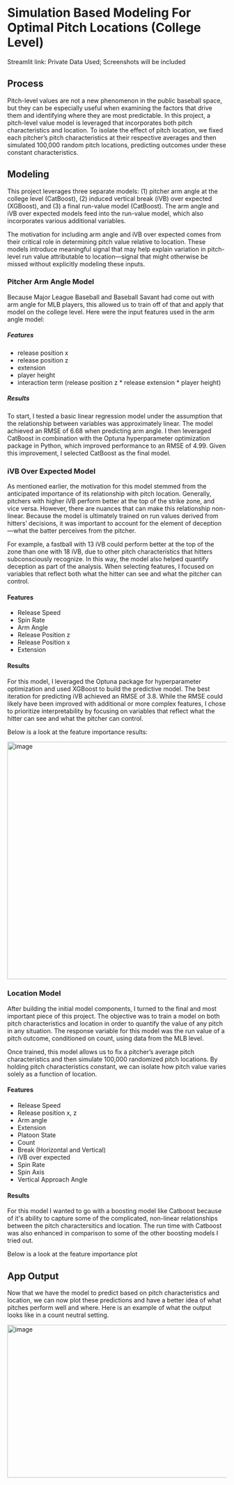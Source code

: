 # Simulation Based Modeling For Optimal Pitch Locations (College Level)
Streamlit link: Private Data Used; Screenshots will be included

## Process

Pitch-level values are not a new phenomenon in the public baseball space, but they can be especially useful when examining the factors that drive them and identifying where they are most predictable. In this project, a pitch-level value model is leveraged that incorporates both pitch characteristics and location. To isolate the effect of pitch location, we fixed each pitcher’s pitch characteristics at their respective averages and then simulated 100,000 random pitch locations, predicting outcomes under these constant characteristics.

## Modeling

This project leverages three separate models: (1) pitcher arm angle at the college level (CatBoost), (2) induced vertical break (iVB) over expected (XGBoost), and (3) a final run-value model (CatBoost). The arm angle and iVB over expected models feed into the run-value model, which also incorporates various additional variables.

The motivation for including arm angle and iVB over expected comes from their critical role in determining pitch value relative to location. These models introduce meaningful signal that may help explain variation in pitch-level run value attributable to location—signal that might otherwise be missed without explicitly modeling these inputs.

### Pitcher Arm Angle Model

Because Major League Baseball and Baseball Savant had come out with arm angle for MLB players, this allowed us to train off of that and apply that model on the college level. Here were the input features used in the arm angle model:
##### Features
- release position x
- release position z
- extension
- player height
- interaction term (release position z * release extension * player height)
##### Results
To start, I tested a basic linear regression model under the assumption that the relationship between variables was approximately linear. The model achieved an RMSE of 6.68 when predicting arm angle. I then leveraged CatBoost in combination with the Optuna hyperparameter optimization package in Python, which improved performance to an RMSE of 4.99. Given this improvement, I selected CatBoost as the final model.

### iVB Over Expected Model

As mentioned earlier, the motivation for this model stemmed from the anticipated importance of its relationship with pitch location. Generally, pitchers with higher iVB perform better at the top of the strike zone, and vice versa. However, there are nuances that can make this relationship non-linear. Because the model is ultimately trained on run values derived from hitters’ decisions, it was important to account for the element of deception—what the batter perceives from the pitcher.

For example, a fastball with 13 iVB could perform better at the top of the zone than one with 18 iVB, due to other pitch characteristics that hitters subconsciously recognize. In this way, the model also helped quantify deception as part of the analysis. When selecting features, I focused on variables that reflect both what the hitter can see and what the pitcher can control.
#### Features
- Release Speed
- Spin Rate
- Arm Angle
- Release Position z
- Release Position x
- Extension
#### Results
For this model, I leveraged the Optuna package for hyperparameter optimization and used XGBoost to build the predictive model. The best iteration for predicting iVB achieved an RMSE of 3.8. While the RMSE could likely have been improved with additional or more complex features, I chose to prioritize interpretability by focusing on variables that reflect what the hitter can see and what the pitcher can control.

Below is a look at the feature importance results:

<img width="954" height="545" alt="image" src="https://github.com/user-attachments/assets/b87b2bfb-ab98-4e89-87f5-98e84181c944" />

### Location Model

After building the initial model components, I turned to the final and most important piece of this project. The objective was to train a model on both pitch characteristics and location in order to quantify the value of any pitch in any situation. The response variable for this model was the run value of a pitch outcome, conditioned on count, using data from the MLB level.

Once trained, this model allows us to fix a pitcher’s average pitch characteristics and then simulate 100,000 randomized pitch locations. By holding pitch characteristics constant, we can isolate how pitch value varies solely as a function of location. 
#### Features
- Release Speed
- Release position x, z
- Arm angle
- Extension
- Platoon State
- Count
- Break (Horizontal and Vertical)
- iVB over expected
- Spin Rate
- Spin Axis
- Vertical Approach Angle
#### Results
For this model I wanted to go with a boosting model like Catboost because of it's ability to capture some of the complicated, non-linear relationships between the pitch charactersitics and location. The run time with Catboost was also enhanced in comparison to some of the other boosting models I tried out.

Below is a look at the feature importance plot

## App Output

Now that we have the model to predict based on pitch characteristics and location, we can now plot these predictions and have a better idea of what pitches perform well and where. Here is an example of what the output looks like in a count neutral setting.

<img width="1058" height="351" alt="image" src="https://github.com/user-attachments/assets/eff2dfc0-c0f7-4300-8842-9414cd76425a" />






